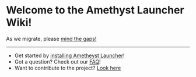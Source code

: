 
# Welcome to the Amethyst Launcher Wiki!
As we migrate, please [mind the gaps!](https://github.com/AngelAuraMC/angelauramc.github.io/blob/main/README.md)
____
* Get started by [installing Ametheyst Launcher](./getting_started/INSTALL)!
* Got a question? Check out our [FAQ](./faq/INSTALLATIONOFMODSRPWORLDS)!
* Want to contribute to the project? [Look here](../contribute/CONT-WEBSITE.md)

